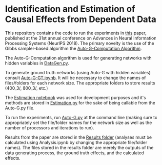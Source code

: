 # Identification and Estimation of Causal Effects from Dependent Data

This repository contains the code to run the experiments in [this](https://papers.nips.cc/paper/8153-identification-and-estimation-of-causal-effects-from-dependent-data) paper, published at the 31st annual conference on Advances in Neural Information Processing Systems (NeurIPS 2018). The primary novelty is the use of the Gibbs sampler-based algorithm the [Auto-G-Computation Algorithm](https://arxiv.org/abs/1709.01577).

The Auto-G-Computation algorithm is used for generating networks with hidden variables in [DataGen.py](https://github.com/esherma/NeurIPS_2018/blob/master/DataGen.py).

To generate ground truth networks (using Auto-G with hidden variables) consult [Auto-G-GT.ipynb](https://github.com/esherma/NeurIPS_2018/blob/master/Auto-G-GT.ipynb). It will be necessary to change the names of files/folders for each network size. The appropriate folders to store results (400_3/, 800_3/, etc.)

The [Estimation notebook](https://github.com/esherma/NeurIPS_2018/blob/master/Estimation.ipynb) was used for development purposes and it's methods are stored in [Estimation.py](https://github.com/esherma/NeurIPS_2018/blob/master/Estimation.py) for the sake of being callable from the Auto-G.py file.

To run the experiments, run [Auto-G.py](https://github.com/esherma/NeurIPS_2018/blob/master/Auto-G.py) at the command line (making sure to appropriately set the file/folder names for the network size as well as the number of processors and iterations to run).

Results from the paper are stored in the [Results folder](https://github.com/esherma/NeurIPS_2018/tree/master/Results/aws/NIPS18_Camera_Ready) (analyses must be calculated using Analysis.ipynb by changing the appropriate file/folder names). The files stored in the results folder are merely the outputs of the data generating process, the ground truth effects, and the calculated effects.